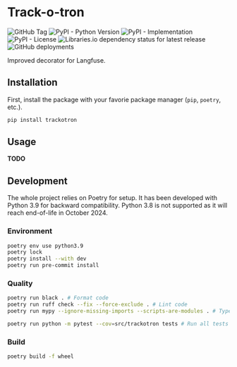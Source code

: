 # Track-o-tron

![GitHub Tag](https://img.shields.io/github/v/tag/bendabir/trackotron?sort=semver&label=version)
![PyPI - Python Version](https://img.shields.io/pypi/pyversions/trackotron)
![PyPI - Implementation](https://img.shields.io/pypi/implementation/trackotron)
![PyPI - License](https://img.shields.io/pypi/l/trackotron)
![Libraries.io dependency status for latest release](https://img.shields.io/librariesio/release/pypi/trackotron)
![GitHub deployments](https://img.shields.io/github/deployments/bendabir/trackotron/release?label=release)

Improved decorator for Langfuse.

## Installation

First, install the package with your favorie package manager (`pip`, `poetry`, etc.).

```python
pip install trackotron
```

## Usage

**TODO**

## Development

The whole project relies on Poetry for setup. It has been developed with Python 3.9 for backward compatibility. Python 3.8 is not supported as it will reach end-of-life in October 2024.

### Environment

```bash
poetry env use python3.9
poetry lock
poetry install --with dev
poetry run pre-commit install
```

### Quality

```bash
poetry run black . # Format code
poetry run ruff check --fix --force-exclude . # Lint code
poetry run mypy --ignore-missing-imports --scripts-are-modules . # Type check code
```

```bash
poetry run python -m pytest --cov=src/trackotron tests # Run all tests
```

### Build

```bash
poetry build -f wheel
```
